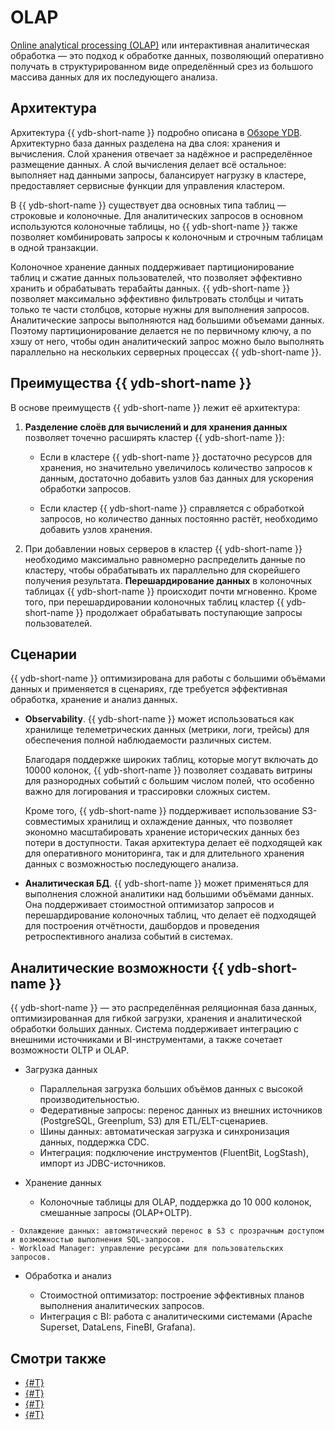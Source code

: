 # OLAP

[Online analytical processing (OLAP)](https://ru.wikipedia.org/wiki/OLAP) или интерактивная аналитическая обработка — это подход к обработке данных, позволяющий оперативно получать в структурированном виде определённый срез из большого массива данных для их последующего анализа.

## Архитектура

Архитектура {{ ydb-short-name }} подробно описана в [Обзоре YDB](./index.md#ydb-architecture). Архитектурно база данных разделена на два слоя: хранения и вычисления. Слой хранения отвечает за надёжное и распределённое размещение данных. А слой вычисления делает всё остальное: выполняет над данными запросы, балансирует нагрузку в кластере, предоставляет сервисные функции для управления кластером.

В {{ ydb-short-name }} существует два основных типа таблиц — строковые и колоночные. Для аналитических запросов в основном используются колоночные таблицы, но {{ ydb-short-name }} также позволяет комбинировать запросы к колоночным и строчным таблицам в одной транзакции.

Колоночное хранение данных поддерживает партиционирование таблиц и сжатие данных пользователей, что позволяет эффективно хранить и обрабатывать терабайты данных. {{ ydb-short-name }} позволяет максимально эффективно фильтровать столбцы и читать только те части столбцов, которые нужны для выполнения запросов. Аналитические запросы выполняются над большими объемами данных. Поэтому партиционирование делается не по первичному ключу, а по хэшу от него, чтобы один аналитический запрос можно было выполнять параллельно на нескольких серверных процессах {{ ydb-short-name }}.

## Преимущества {{ ydb-short-name }}

В основе преимуществ {{ ydb-short-name }} лежит её архитектура:

1. **Разделение слоёв для вычислений и для хранения данных** позволяет точечно расширять кластер {{ ydb-short-name }}:

    - Если в кластере {{ ydb-short-name }} достаточно ресурсов для хранения, но значительно увеличилось количество запросов к данным, достаточно добавить узлов баз данных для ускорения обработки запросов.

    - Если кластер {{ ydb-short-name }} справляется с обработкой запросов, но количество данных постоянно растёт, необходимо добавить узлов хранения.

1. При добавлении новых серверов в кластер {{ ydb-short-name }} необходимо максимально равномерно распределить данные по кластеру, чтобы обрабатывать их параллельно для скорейшего получения результата. **Перешардирование данных** в колоночных таблицах {{ ydb-short-name }} происходит почти мгновенно. Кроме того, при перешардировании колоночных таблиц кластер {{ ydb-short-name }} продолжает обрабатывать поступающие запросы пользователей.

## Сценарии

{{ ydb-short-name }} оптимизирована для работы с большими объёмами данных и применяется в сценариях, где требуется эффективная обработка, хранение и анализ данных.

- **Observability**. {{ ydb-short-name }} может использоваться как хранилище телеметрических данных (метрики, логи, трейсы) для обеспечения полной наблюдаемости различных систем.

    Благодаря поддержке широких таблиц, которые могут включать до 10000 колонок, {{ ydb-short-name }} позволяет создавать витрины для разнородных событий с большим числом полей, что особенно важно для логирования и трассировки сложных систем.

    Кроме того, {{ ydb-short-name }} поддерживает использование S3-совместимых хранилищ и охлаждение данных, что позволяет экономно масштабировать хранение исторических данных без потери в доступности. Такая архитектура делает её подходящей как для оперативного мониторинга, так и для длительного хранения данных с возможностью последующего анализа.

- **Аналитическая БД**. {{ ydb-short-name }} может применяться для выполнения сложной аналитики над большими объёмами данных. Она поддерживает стоимостной оптимизатор запросов и перешардирование колоночных таблиц, что делает её подходящей для построения отчётности, дашбордов и проведения ретроспективного анализа событий в системах.
<!-- Что-нибудь ещё? -->

## Аналитические возможности {{ ydb-short-name }}

{{ ydb-short-name }} — это распределённая реляционная база данных, оптимизированная для гибкой загрузки, хранения и аналитической обработки больших данных. Система поддерживает интеграцию с внешними источниками и BI-инструментами, а также сочетает возможности OLTP и OLAP.

- Загрузка данных

    - Параллельная загрузка больших объёмов данных с высокой производительностью.
    - Федеративные запросы: перенос данных из внешних источников (PostgreSQL, Greenplum, S3) для ETL/ELT-сценариев.
    - Шины данных: автоматическая загрузка и синхронизация данных, поддержка CDC.
    - Интеграция: подключение инструментов (FluentBit, LogStash), импорт из JDBC-источников.

- Хранение данных

    - Колоночные таблицы для OLAP, поддержка до 10 000 колонок, смешанные запросы (OLAP+OLTP).
<!--    - ColumnStore: эффективное хранение десятков тысяч таблиц с индивидуальными настройками (TTL, охлаждение). -->
    - Охлаждение данных: автоматический перенос в S3 с прозрачным доступом и возможностью выполнения SQL-запросов.
    - Workload Manager: управление ресурсами для пользовательских запросов.

- Обработка и анализ

    - Стоимостной оптимизатор: построение эффективных планов выполнения аналитических запросов.
    - Интеграция с BI: работа с аналитическими системами (Apache Superset, DataLens, FineBI, Grafana).
    <!-- - DBT -->

## Смотри также

- [{#T}](../analyst/index.md)
- [{#T}](../dev/query-plans-optimization.md)
- [{#T}](../integrations/ingestion/index.md)
- [{#T}](../dev/resource-consumption-management.md)
